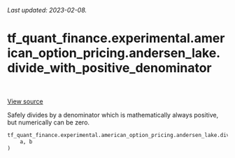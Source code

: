 <!--
This file is generated by a tool. Do not edit directly.
For open-source contributions the docs will be updated automatically.
-->

*Last updated: 2023-02-08.*

<div itemscope itemtype="http://developers.google.com/ReferenceObject">
<meta itemprop="name" content="tf_quant_finance.experimental.american_option_pricing.andersen_lake.divide_with_positive_denominator" />
<meta itemprop="path" content="Stable" />
</div>

# tf_quant_finance.experimental.american_option_pricing.andersen_lake.divide_with_positive_denominator

<!-- Insert buttons and diff -->

<table class="tfo-notebook-buttons tfo-api" align="left">
</table>

<a target="_blank" href="https://github.com/google/tf-quant-finance/blob/master/tf_quant_finance/experimental/american_option_pricing/common.py">View source</a>



Safely divides by a denominator which is mathematically always positive, but numerically can be zero.

```python
tf_quant_finance.experimental.american_option_pricing.andersen_lake.divide_with_positive_denominator(
    a, b
)
```



<!-- Placeholder for "Used in" -->
